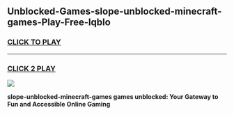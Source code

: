 
## Unblocked-Games-slope-unblocked-minecraft-games-Play-Free-lqblo
<h3>
<a href="https://premium76.site?title=slope-unblocked-minecraft-games&ref=18A1">CLICK TO PLAY</a></h3>
<hr>

<h3>
<a href="https://premium76.site?title=slope-unblocked-minecraft-games&ref=18A1">CLICK 2 PLAY</a>
  
</h3>

<a href="https://premium76.site?title=slope-unblocked-minecraft-games&ref=18A1"><img src="https://clearcache.store/games.png"></a>


**slope-unblocked-minecraft-games games unblocked: Your Gateway to Fun and Accessible Online Gaming**
